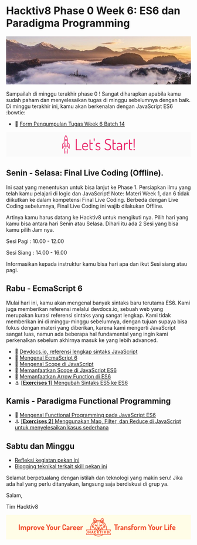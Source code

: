 # Hacktiv8 Phase 0 Week 6: ES6 dan Paradigma Programming

![Header](assets/header-w1.jpg)

Sampailah di minggu terakhir phase 0 ! Sangat diharapkan apabila kamu sudah paham dan menyelesaikan tugas di minggu sebelumnya dengan baik. Di minggu terakhir ini, kamu akan berkenalan dengan JavaScript ES6  :bowtie:

- :pushpin:
[Form Pengumpulan Tugas Week 6 Batch 14](https://airtable.com/shr1ErRhqEXFm0rG6)

![Let's start!](assets/start.png)

## Senin - Selasa: Final Live Coding (Offline).
Ini saat yang menentukan untuk bisa lanjut ke Phase 1. Persiapkan ilmu yang telah kamu pelajari di logic dan JavaScript! Note: Materi Week 1, dan 6 tidak diikutkan ke dalam kompetensi Final Live Coding. Berbeda dengan Live Coding sebelumnya, Final Live Coding ini wajib dilakukan Offline.

Artinya kamu harus datang ke Hacktiv8 untuk mengikuti nya. Pilih hari yang kamu bisa antara hari Senin atau Selasa. Dihari itu ada 2 Sesi yang bisa kamu pilih Jam nya.

Sesi Pagi : 10.00 - 12.00

Sesi Siang : 14.00 - 16.00

Informasikan kepada instruktur kamu bisa hari apa dan ikut Sesi siang atau pagi.

## Rabu - EcmaScript 6
Mulai hari ini, kamu akan mengenal banyak sintaks baru terutama ES6. Kami juga memberikan referensi melalui devdocs.io, sebuah web yang merupakan kurasi referensi sintaks yang sangat lengkap. Kami tidak memberikan ini di minggu-minggu sebelumnya, dengan tujuan supaya bisa fokus dengan materi yang diberikan, karena kami mengerti JavaScript sangat luas, namun ada beberapa hal fundamental yang ingin kami perkenalkan sebelum akhirnya masuk ke yang lebih advanced.

- :wrench:
[Devdocs.io, referensi lengkap sintaks JavaScript](http://devdocs.io/javascript/)
- :notebook_with_decorative_cover:
[Mengenal EcmaScript 6](https://github.com/hacktiv8/phase-0-activities/blob/master/modules/js-es6.md)
- :notebook_with_decorative_cover:
[Mengenal Scope di JavaScript](https://github.com/hacktiv8/phase-0-activities/blob/master/modules/js-scope.md)
- :notebook_with_decorative_cover:
[Memanfaatkan Scope di JavaScript ES6](https://github.com/hacktiv8/phase-0-activities/blob/master/modules/js-es6-scope.md)
- :notebook_with_decorative_cover:
[Memanfaatkan Arrow Function di ES6](https://github.com/hacktiv8/phase-0-activities/blob/master/modules/js-es6-arrow-function.md)
- :anchor:
[[**Exercises 1**] Mengubah Sintaks ES5 ke ES6](https://github.com/hacktiv8/phase-0-activities/blob/master/modules/anchor-es5-to-es6.md)

## Kamis - Paradigma Functional Programming

- :notebook_with_decorative_cover:
[Mengenal Functional Programming pada JavaScript ES6](https://github.com/hacktiv8/phase-0-activities/blob/master/modules/functional-basics.md)
- :anchor:
[[**Exercises 2**] Menggunakan Map, Filter, dan Reduce di JavaScript untuk menyelesaikan kasus sederhana](https://github.com/hacktiv8/phase-0-activities/blob/master/modules/anchor-es6-functional.md)

## Sabtu dan Minggu

- [Refleksi kegiatan pekan ini](https://github.com/hacktiv8/phase-0-activities/blob/master/modules/reflection.md)
- [Blogging teknikal terkait skill pekan ini](https://github.com/hacktiv8/phase-0-activities/blob/master/modules/blog.md)

Selamat berpetualang dengan istilah dan teknologi yang makin seru! Jika ada hal yang perlu ditanyakan, langsung saja berdiskusi di grup ya.

Salam,

Tim Hacktiv8

![Hacktiv8 Banner](assets/banner.png)
